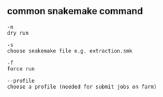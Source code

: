 
## common snakemake command 
```
-n
dry run 

-s
choose snakemake file e.g. extraction.smk 

-f
force run 

--profile 
choose a profile (needed for submit jobs on farm)
```
